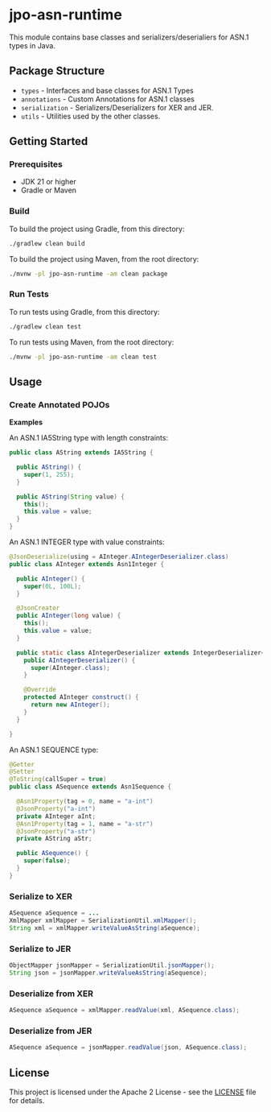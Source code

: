 # jpo-asn-runtime

This module contains base classes and serializers/deserialiers for ASN.1 types in Java.  

## Package Structure

* `types` - Interfaces and base classes for ASN.1 Types
* `annotations` - Custom Annotations for ASN.1 classes
* `serialization` - Serializers/Deserializers for XER and JER.
* `utils` - Utilities used by the other classes.

## Getting Started

### Prerequisites

* JDK 21 or higher
* Gradle or Maven

### Build

To build the project using Gradle, from this directory:

```bash
./gradlew clean build
```

To build the project using Maven, from the root directory:

```bash
./mvnw -pl jpo-asn-runtime -am clean package
```

### Run Tests

To run tests using Gradle, from this directory:

```bash
./gradlew clean test
```

To run tests using Maven, from the root directory:


```bash
./mvnw -pl jpo-asn-runtime -am clean test
```

## Usage

### Create Annotated POJOs

**Examples**

An ASN.1 IA5String type with length constraints:
```java
public class AString extends IA5String {

  public AString() {
    super(1, 255);
  }

  public AString(String value) {
    this();
    this.value = value;
  }
}
```

An ASN.1 INTEGER type with value constraints:
```java
@JsonDeserialize(using = AInteger.AIntegerDeserializer.class)
public class AInteger extends Asn1Integer {

  public AInteger() {
    super(0L, 100L);
  }

  @JsonCreator
  public AInteger(long value) {
    this();
    this.value = value;
  }

  public static class AIntegerDeserializer extends IntegerDeserializer<AInteger> {
    public AIntegerDeserializer() {
      super(AInteger.class);
    }

    @Override
    protected AInteger construct() {
      return new AInteger();
    }
  }

}
```

An ASN.1 SEQUENCE type:
```java
@Getter
@Setter
@ToString(callSuper = true)
public class ASequence extends Asn1Sequence {

  @Asn1Property(tag = 0, name = "a-int")
  @JsonProperty("a-int")
  private AInteger aInt;
  @Asn1Property(tag = 1, name = "a-str")
  @JsonProperty("a-str")
  private AString aStr;

  public ASequence() {
    super(false);
  }
}
```


### Serialize to XER

```java
ASequence aSequence = ...
XmlMapper xmlMapper = SerializationUtil.xmlMapper();
String xml = xmlMapper.writeValueAsString(aSequence);
```

### Serialize to JER

```java
ObjectMapper jsonMapper = SerializationUtil.jsonMapper();
String json = jsonMapper.writeValueAsString(aSequence);
```

### Deserialize from XER

```java
ASequence aSequence = xmlMapper.readValue(xml, ASequence.class);
```

### Deserialize from JER

```java
ASequence aSequence = jsonMapper.readValue(json, ASequence.class);
```

## License

This project is licensed under the Apache 2 License - see the [LICENSE](../LICENSE) file for details.
